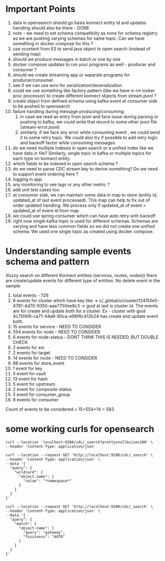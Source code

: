 # Important Points

1. data in opensearch should go basis konnect entity id and updates handling should also be there - DONE
2. note -  we need to set schema compatibilty as none for schema registry as we are pushing varying schemas for same 
topic. Can we have something in docker compose for this ?
3. use xcontent from ES to send java object to open search (instead of sending map)
4. should we produce messages in batch or one by one
5. docker compose updates to run your programs as well - producer and consumer ?
6. should we create streaming app or separate programs for producer/consumer.
7. see if we can use avro for serialization/deserialization
8. could we use something like factory pattern (like we have in rm looker proc processor) to create different 
konnect objects from stream.jsonl ?
9. create object from defined schema using kafka event at consumer side to be pushed to opensearch
10. failure handling during message producing/consuming.
    1. in case we read an entry from jsonl and face issue during parsing or pushing to kafka, we could write that
    record to some other jsonl file (stream-error.jsonl)
    2. similarly, if we face any error while consuming event , we could send it to some retry topic. We could also
    try if possible to add retry logic and backoff factor while consuming messages.
11. do we need multiple indexes in open search or a unified index like we have data in file? Similarly, single topic
in kafka or multiple topics for each type on konnect entity.
12. which fields to be indexed in open search schema ?
13. do we need to parse CDC stream key to derive something? Do we need to support event ordering here ?
14. logging in app
15. any monitoring to see lags or any other metric ?
16. add unit test cases too.
17. at consumer side, we can maintain some data in map to store (entity id, updated_at of last event processed). This
map can help to fix out of order updated handling. We process only if updated_at of event > updated_at of event id from map
18. we could use spring consumer which can have auto retry with backoff
19. right now single kafka topic is used for different schemas. Schemas are varying and have less common fields so we did not create one unified schema. We used one single topic as created using docker compose.



# Understanding sample events schema and pattern

(fuzzy search on different Konnect entities (services, routes, nodes))
there are create/update events for different type of entities. No delete event in the sample

1. total events - 726
2. 8 events for cluster which have key like -> c/_global/o/cluster/f24150e5-4781-4d70-9350-aaa7700ee9c3 -> guid at
last is cluster id. The events are for create and update both for a cluster. Ex - cluster with guid
4c75f4f6-ca71-44a9-80ca-e96f6c412b24 has create and update event both.
3. 15 events for service - NEED TO CONSIDER
4. 554 events for node - NEED TO CONSIDER
5. 6 events for node-status - DONT THINK THIS IS NEEDED, BUT DOUBLE CHECK
6. 2 events for sni
7. 2 events for target
8. 14 events for route - NEED TO CONSIDER
9. 86 events for store_event
10. 1 event for key
11. 5 event for vault
12. 13 event for hash
13. 5 event for upstream
14. 2 event for composite-status
15. 5 event for consumer_group
16. 8 events for consumer

Count of events to be considered  = 15+554+14 = 583

# some working curls for opensearch

```
curl --location 'localhost:9200/cdc/_search?pretty=null&size=100' \
--header 'Content-Type: application/json'
```

```
curl --location --request GET 'http://localhost:9200/cdc/_search' \
--header 'Content-Type: application/json' \
--data '{
  "query": {
    "wildcard": {
      "object.name": {
        "value": "*namespace*"
      }
    }
  }
}'
```


```
curl --location --request GET 'http://localhost:9200/cdc/_search' \
--header 'Content-Type: application/json' \
--data '{
  "query": {
    "match": {
      "object.name": {
        "query": "gateway",
        "fuzziness": "AUTO"  
      }
    }
  }
}'

```
